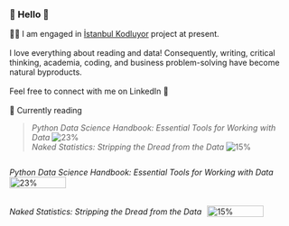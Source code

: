 <!--
**gizemoge/gizemoge** is a ✨ _special_ ✨ repository because its `README.md` (this file) appears on your GitHub profile.

Here are some ideas to get you started:

- 🔭 I’m currently working on ...
- 🌱 I’m currently learning ...
- 👯 I’m looking to collaborate on ...
- 🤔 I’m looking for help with ...
- 💬 Ask me about ...
- 📫 How to reach me: ...
- 😄 Pronouns: ...
- ⚡ Fun fact: ...
-->

### 🍂 Hello 🍂

👩‍💻 I am engaged in [İstanbul Kodluyor](https://istanbulkodluyor.com/istanbul-kodluyor) project at present. 
<br><br/>
I love everything about reading and data! Consequently, writing, critical thinking, academia, coding, and business problem-solving have become natural byproducts.
<br><br/>
Feel free to connect with me on LinkedIn 💬
<br><br/>
📖 Currently reading <br/>
 > *Python Data Science Handbook: Essential Tools for Working with Data*  ![23%](https://progress-bar.dev/23)  <br/>
 *Naked Statistics: Stripping the Dread from the Data*  ![15%](https://progress-bar.dev/15)  <br/>

> <div style="display: flex; align-items: center;">
  <em style="margin-right: 10px;">Python Data Science Handbook: Essential Tools for Working with Data</em>
  <img src="https://progress-bar.dev/23" alt="23%" style="width: 100px; height: 20px;">
</div>
<br/>
<div style="display: flex; align-items: center;">
  <em style="margin-right: 10px;">Naked Statistics: Stripping the Dread from the Data</em>
  <img src="https://progress-bar.dev/15" alt="15%" style="width: 100px; height: 20px;">
</div>


